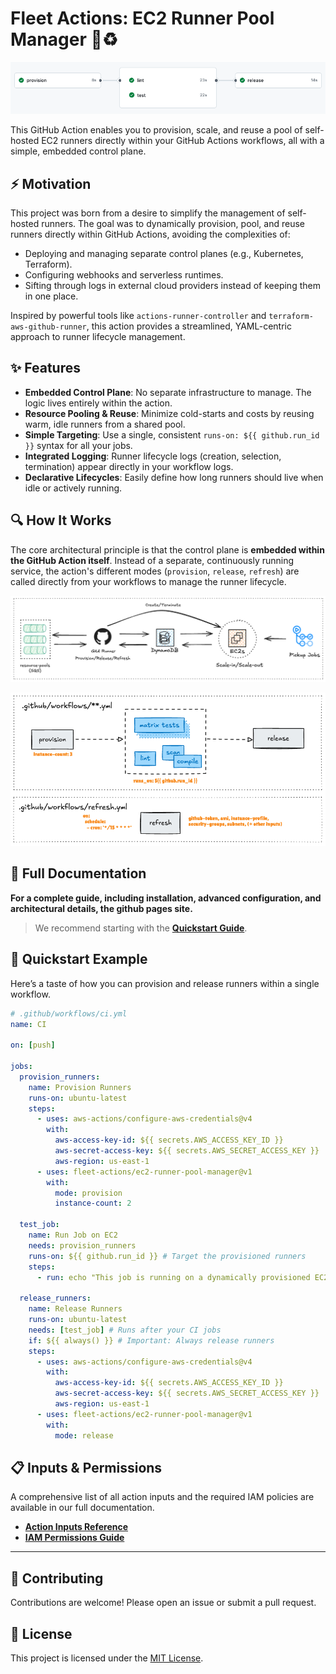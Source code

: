 # Fleet Actions: EC2 Runner Pool Manager 🚀♻️

![Sample Workflow](./docs/assets/sample-workflow-light.png)

This GitHub Action enables you to provision, scale, and reuse a pool of self-hosted EC2 runners directly within your GitHub Actions workflows, all with a simple, embedded control plane.

## ⚡️ Motivation

This project was born from a desire to simplify the management of self-hosted runners. The goal was to dynamically provision, pool, and reuse runners directly within GitHub Actions, avoiding the complexities of:

- Deploying and managing separate control planes (e.g., Kubernetes, Terraform).
- Configuring webhooks and serverless runtimes.
- Sifting through logs in external cloud providers instead of keeping them in one place.

Inspired by powerful tools like `actions-runner-controller` and `terraform-aws-github-runner`, this action provides a streamlined, YAML-centric approach to runner lifecycle management.

## ✨ Features

- **Embedded Control Plane**: No separate infrastructure to manage. The logic lives entirely within the action.
- **Resource Pooling & Reuse**: Minimize cold-starts and costs by reusing warm, idle runners from a shared pool.
- **Simple Targeting**: Use a single, consistent `runs-on: ${{ github.run_id }}` syntax for all your jobs.
- **Integrated Logging**: Runner lifecycle logs (creation, selection, termination) appear directly in your workflow logs.
- **Declarative Lifecycles**: Easily define how long runners should live when idle or actively running.

## 🔍 How It Works

The core architectural principle is that the control plane is **embedded within the GitHub Action itself**. Instead of a separate, continuously running service, the action's different modes (`provision`, `release`, `refresh`) are called directly from your workflows to manage the runner lifecycle.

![Simplified Architecture](./docs/assets/simplified-architecture.png)

![](./docs/assets/mode-and-workflows.png)

## 📖 Full Documentation

**For a complete guide, including installation, advanced configuration, and architectural details, the github pages site.**

> We recommend starting with the **[Quickstart Guide](https://your-docs-url/getting-started/quickstart)**.


## 🚀 Quickstart Example

Here’s a taste of how you can provision and release runners within a single workflow.

```yaml
# .github/workflows/ci.yml
name: CI

on: [push]

jobs:
  provision_runners:
    name: Provision Runners
    runs-on: ubuntu-latest
    steps:
      - uses: aws-actions/configure-aws-credentials@v4
        with:
          aws-access-key-id: ${{ secrets.AWS_ACCESS_KEY_ID }}
          aws-secret-access-key: ${{ secrets.AWS_SECRET_ACCESS_KEY }}
          aws-region: us-east-1
      - uses: fleet-actions/ec2-runner-pool-manager@v1
        with:
          mode: provision
          instance-count: 2

  test_job:
    name: Run Job on EC2
    needs: provision_runners
    runs-on: ${{ github.run_id }} # Target the provisioned runners
    steps:
      - run: echo "This job is running on a dynamically provisioned EC2 instance!"

  release_runners:
    name: Release Runners
    runs-on: ubuntu-latest
    needs: [test_job] # Runs after your CI jobs
    if: ${{ always() }} # Important: Always release runners
    steps:
      - uses: aws-actions/configure-aws-credentials@v4
        with:
          aws-access-key-id: ${{ secrets.AWS_ACCESS_KEY_ID }}
          aws-secret-access-key: ${{ secrets.AWS_SECRET_ACCESS_KEY }}
          aws-region: us-east-1
      - uses: fleet-actions/ec2-runner-pool-manager@v1
        with:
          mode: release
```

## 📋 Inputs & Permissions

A comprehensive list of all action inputs and the required IAM policies are available in our full documentation.

- [**Action Inputs Reference**](https://your-docs-url/getting-started/advanced-configuration)
- [**IAM Permissions Guide**](https://your-docs-url/getting-started/prerequisites)

---

## 🤝 Contributing

Contributions are welcome! Please open an issue or submit a pull request.

## 📜 License

This project is licensed under the [MIT License](LICENSE).
